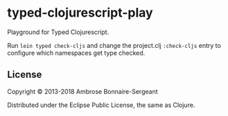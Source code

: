 # typed-clojurescript-play

Playground for Typed Clojurescript.

Run `lein typed check-cljs` and change the project.clj `:check-cljs`
entry to configure which namespaces get type checked.

## License

Copyright © 2013-2018 Ambrose Bonnaire-Sergeant

Distributed under the Eclipse Public License, the same as Clojure.

